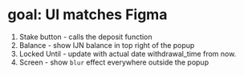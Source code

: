 # goal: UI matches Figma

1. Stake button - calls the deposit function
2. Balance - show IJN balance in top right of the popup
3. Locked Until - update with actual date withdrawal_time from now.
4. Screen - show `blur` effect everywhere outside the popup
